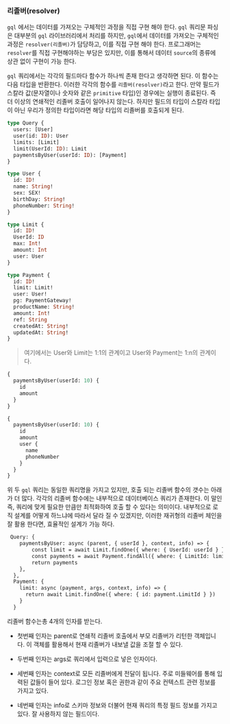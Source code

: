 ### 리졸버(resolver)

`gql` 에서는 데이터를 가져오는 구체적인 과정을 직접 구현 해야 한다. `gql` 쿼리문 파싱은 대부분의 `gql` 라이브러리에서 처리를 하지만, `gql`에서 데이터를 가져오는 구체적인 과정은 `resolver(리졸버)`가 담당하고, 이를 직접 구현 해야 한다. 프로그래머는 `resolver`를 직접 구현해야하는 부담은 있지만, 이를 통해서 데이터 `source`의 종류에 상관 없이 구현이 가능 한다.

`gql` 쿼리에서는 각각의 필드마다 함수가 하나씩 존재 한다고 생각하면 된다. 이 함수는 다음 타입을 반환한다. 이러한 각각의 함수를 `리졸버(resolver)`라고 한다. 만약 필드가 스칼라 값(문자열이나 숫자와 같은 `primitive` 타입)인 경우에는 실행이 종료된다. 즉 더 이상의 연쇄적인 리졸버 호출이 일어나지 않는다. 하지만 필드의 타입이 스칼라 타입이 아닌 우리가 정의한 타입이라면 해당 타입의 리졸버를 호출되게 된다.

```graphql
type Query {
  users: [User]
  user(id: ID): User
  limits: [Limit]
  limit(UserId: ID): Limit
  paymentsByUser(userId: ID): [Payment]
}

type User {
  id: ID!
  name: String!
  sex: SEX!
  birthDay: String!
  phoneNumber: String!
}

type Limit {
  id: ID!
  UserId: ID
  max: Int!
  amount: Int
  user: User
}

type Payment {
  id: ID!
  limit: Limit!
  user: User!
  pg: PaymentGateway!
  productName: String!
  amount: Int!
  ref: String
  createdAt: String!
  updatedAt: String!
}
```

> 여기에서는 User와 Limit는 1:1의 관계이고 User와 Payment는 1:n의 관계이다.

```graphql
{
  paymentsByUser(userId: 10) {
    id
    amount
  }
}
```

```graphql
{
  paymentsByUser(userId: 10) {
    id
    amount
    user {
      name
      phoneNumber
    }
  }
}
```

위 두 `gql` 쿼리는 동일한 쿼리명을 가지고 있지만, 호출 되는 리졸버 함수의 갯수는 아래가 더 많다. 각각의 리졸버 함수에는 내부적으로 데이터베이스 쿼리가 존재한다. 이 말인즉, 쿼리에 맞게 필요한 만큼만 최적화하여 호출 할 수 있다는 의미이다. 내부적으로 로직 설계를 어떻게 하느냐에 따라서 달라 질 수 있겠지만, 이러한 재귀형의 리졸버 체인을 잘 활용 한다면, 효율적인 설계가 가능 하다.

```graphql
 Query: {
    paymentsByUser: async (parent, { userId }, context, info) => {
        const limit = await Limit.findOne({ where: { UserId: userId } })
        const payments = await Payment.findAll({ where: { LimitId: limit.id } })
        return payments
    },
  },
  Payment: {
    limit: async (payment, args, context, info) => {
      return await Limit.findOne({ where: { id: payment.LimitId } })
    }
  }
```

리졸버 함수는총 4개의 인자를 받는다.

- 첫번째 인자는 parent로 연쇄적 리졸버 호출에서 부모 리졸버가 리턴한 객체입니다. 이 객체를 활용해서 현재 리졸버가 내보낼 값을 조절 할 수 있다.

- 두번째 인자는 args로 쿼리에서 입력으로 넣은 인자이다.

- 세번째 인자는 context로 모든 리졸버에게 전달이 됩니다. 주로 미들웨어를 통해 입력된 값들이 들어 있다. 로그인 정보 혹은 권한과 같이 주요 컨텍스트 관련 정보를 가지고 있다.

- 네번째 인자는 info로 스키마 정보와 더불어 현재 쿼리의 특정 필드 정보를 가지고 있다. 잘 사용하지 않는 필드이다.
